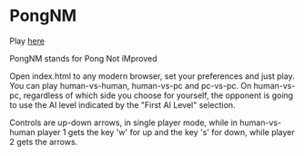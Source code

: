 PongNM
======

Play [here](https://iovar.github.io/PongNM/)

PongNM stands for Pong Not iMproved

Open index.html to any modern browser, set your preferences and just play.
You can play human-vs-human, human-vs-pc and pc-vs-pc. On human-vs-pc, 
regardless of which side you choose for yourself, the opponent is going
to use the AI level indicated by the "First AI Level" selection.

Controls are up-down arrows, in single player mode, while in human-vs-human
player 1 gets the key 'w' for up and the key 's' for down, while player 2
gets the arrows.
